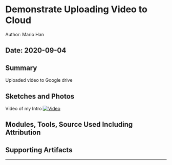 #  Demonstrate Uploading Video to Cloud

Author: Mario Han

Date: 2020-09-04
-----

## Summary
Uploaded video to Google drive 

## Sketches and Photos
Video of my Intro
[![Video](images/Thumbnail.jpg)](https://drive.google.com/file/d/1kvJH5QSqS_D9ccFwLzzsIIsSf1qzNDa8/view?usp=sharing)

## Modules, Tools, Source Used Including Attribution


## Supporting Artifacts


-----
